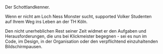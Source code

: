 Der Schottlandkenner.

Wenn er nicht am Loch Ness Monster sucht, supported Volker Studenten auf Ihrem Weg ins Leben an der TH Köln.

Den nicht unerheblichen Rest seiner Zeit widmet er den Aufgaben und Herausforderungen, die uns bei Klickmeister begegnen - sei es nun im Code, im Design, in der Organisation oder den verpflichtend einzuhaltenden Bildschirmpausen.
